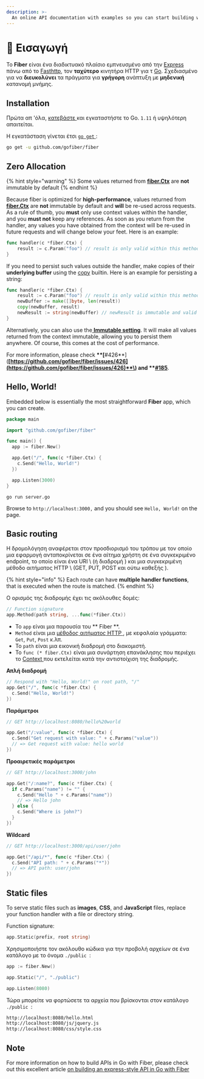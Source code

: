 ```yaml
---
description: >-
  An online API documentation with examples so you can start building web apps with Fiber right away!
---
```


# 📖 Εισαγωγή

Το **Fiber** είναι ένα διαδικτυακό πλαίσιο εμπνευσμένο από την [Express](https://github.com/expressjs/express)  πάνω από το [Fasthttp](https://github.com/valala/fasthttp), τον  **ταχύτερο**  κινητήρα HTTP για τ [Go](https://golang.org/doc/). Σχεδιασμένο για να  **διευκολύνει** τα πράγματα για **γρήγορη** ανάπτυξη με **μηδενική**  κατανομή μνήμης.

## Installation

Πρώτα απ 'όλα, [ κατεβάστε ](https://golang.org/dl/) και εγκαταστήστε το Go. ` 1.11 ` ή υψηλότερη απαιτείται.

Η εγκατάσταση γίνεται έτσι [ ` go get ` ](https://golang.org/cmd/go/#hdr-Add_dependencies_to_current_module_and_install_them):

```bash
go get -u github.com/gofiber/fiber
```

## Zero Allocation

{% hint style="warning" %}
Some values returned from [**fiber.Ctx**](ctx.md) are **not** immutable by default
{% endhint %}

Because fiber is optimized for  **high-performance**, values returned from [**fiber.Ctx**](ctx.md) are **not** immutable by default and **will** be re-used across requests. As a rule of thumb, you **must** only use context values within the handler, and you **must not** keep any references. As soon as you return from the handler, any values you have obtained from the context will be re-used in future requests and will change below your feet. Here is an example:

```go
func handler(c *fiber.Ctx) {
    result := c.Param("foo") // result is only valid within this method
}
```

If you need to persist such values outside the handler, make copies of their **underlying buffer** using the [copy](https://golang.org/pkg/builtin/#copy) builtin. Here is an example for persisting a string:

```go
func handler(c *fiber.Ctx) {
    result := c.Param("foo") // result is only valid within this method
    newBuffer := make([]byte, len(result))
    copy(newBuffer, result)
    newResult := string(newBuffer) // newResult is immutable and valid forever
}
```

Alternatively, you can also use the[ **Immutable setting**](app.md#settings). It will make all values returned from the context immutable, allowing you to persist them anywhere. Of course, this comes at the cost of performance.

For more information, please check **\*\*\[**\#426**\]\(**[https://github.com/gofiber/fiber/issues/426](https://github.com/gofiber/fiber/issues/426)**\) and \*\***[**\#185**](https://github.com/gofiber/fiber/issues/185).

## Hello, World!

Embedded below is essentially the most straightforward **Fiber** app, which you can create.

```go
package main

import "github.com/gofiber/fiber"

func main() {
  app := fiber.New()

  app.Get("/", func(c *fiber.Ctx) {
    c.Send("Hello, World!")
  })

  app.Listen(3000)
}
```

```text
go run server.go
```

Browse to `http://localhost:3000,` and you should see `Hello, World!` on the page.

## Basic routing

Η δρομολόγηση αναφέρεται στον προσδιορισμό του τρόπου με τον οποίο μια εφαρμογή ανταποκρίνεται σε ένα αίτημα χρήστη σε ένα συγκεκριμένο endpoint, το οποίο είναι ένα URI \ (ή διαδρομή \) και μια συγκεκριμένη μέθοδο αιτήματος HTTP \ (GET, PUT, POST και ούτω καθεξής \).

{% hint style="info" %}
Each route can have **multiple handler functions**, that is executed when the route is matched.
{% endhint %}

Ο ορισμός της διαδρομής έχει τις ακόλουθες δομές:

```go
// Function signature
app.Method(path string, ...func(*fiber.Ctx))
```

* Το ` app ` είναι μια παρουσία του ** Fiber **.
* ` Method ` είναι μια [ μέθοδος αιτήματος HTTP ](https://fiber.wiki/application#methods), με κεφαλαία γράμματα: `Get`, `Put`, `Post` κ.λπ.
* Το ` path ` είναι μια εικονική διαδρομή στο διακομιστή.
* Το ` func (* fiber.Ctx) ` είναι μια συνάρτηση επανάκλησης που περιέχει το [ Context ](https://fiber.wiki/context) που εκτελείται κατά την αντιστοίχιση της διαδρομής.

**Απλή διαδρομή**

```go
// Respond with "Hello, World!" on root path, "/"
app.Get("/", func(c *fiber.Ctx) {
  c.Send("Hello, World!")
})
```

**Παράμετροι**

```go
// GET http://localhost:8080/hello%20world

app.Get("/:value", func(c *fiber.Ctx) {
  c.Send("Get request with value: " + c.Params("value"))
  // => Get request with value: hello world
})
```

**Προαιρετικές παράμετροι**

```go
// GET http://localhost:3000/john

app.Get("/:name?", func(c *fiber.Ctx) {
  if c.Params("name") != "" {
    c.Send("Hello " + c.Params("name"))
    // => Hello john
  } else {
    c.Send("Where is john?")
  }
})
```

**Wildcard**

```go
// GET http://localhost:3000/api/user/john

app.Get("/api/*", func(c *fiber.Ctx) {
  c.Send("API path: " + c.Params("*"))
  // => API path: user/john
})
```

## Static files

To serve static files such as **images**, **CSS**, and **JavaScript** files, replace your function handler with a file or directory string.

Function signature:

```go
app.Static(prefix, root string)
```

Χρησιμοποιήστε τον ακόλουθο κώδικα για την προβολή αρχείων σε ένα κατάλογο με το όνομα `./public `:

```go
app := fiber.New()

app.Static("/", "./public") 

app.Listen(8080)
```

Τώρα μπορείτε να φορτώσετε τα αρχεία που βρίσκονται στον κατάλογο `./public `:

```bash
http://localhost:8080/hello.html
http://localhost:8080/js/jquery.js
http://localhost:8080/css/style.css
```

## Note

For more information on how to build APIs in Go with Fiber, please check out this excellent article [on building an express-style API in Go with Fiber](https://blog.logrocket.com/express-style-api-go-fiber/)

